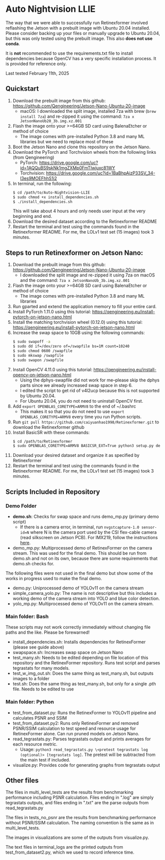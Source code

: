 # Auto Nightvision LLIE

The way that we were able to successfully run Retinexformer involved reflashing the Jetson with a prebuilt image with Ubuntu 20.04 installed. Please consider backing up your files or manually upgrade to Ubuntu 20.04, but this was only tested using the prebuilt image. This also **does not use conda**. 

It is **not** recommended to use the requirements.txt file to install dependencies because OpenCV has a very specific installation process. It is provided for reference only.

Last tested February 11th, 2025

## Quickstart
1. Download the prebuilt image from this github: https://github.com/Qengineering/Jetson-Nano-Ubuntu-20-image
	- macOS: I downloaded the split image, installed 7za with brew (```brew install 7za```) and re-zipped it using the command: ```7za x JetsonNanoUb20_3b.img.xz.001```
2. Flash the image onto your >=64GB SD card using BalenaEtcher or method of choice
	- The image comes with pre-installed Python 3.8 and many ML libraries but we need to replace most of these
3. Boot the Jetson Nano and clone this repository on the Jetson Nano.
4. Download the PyTorch and Torchvision wheels from the following links (from Qengineering)
	- PyTorch: https://drive.google.com/uc?id=1AQQuBS9skNk1mgZXMp0FmTIwjuxc81WY
	- Torchvision: https://drive.google.com/uc?id=1BaBhpAizP33SV_34-l3es9MOEFhhS1i2
5. In terminal, run the following:
    ```bash
    $ cd /path/to/Auto-Nightvision-LLIE
    $ sudo chmod +x install_dependencies.sh
    $ ./install_dependencies.sh
    ```
    This will take about 4 hours and only needs user input at the very beginning and end.
6. Download the desired dataset according to the Retinexformer README
7. Restart the terminal and test using the commands found in the Retinexformer README. For me, the LOLv1 test set (15 images) took 3 minutes.

## Steps to run Retinexformer on Jetson Nano:
1. Download the prebuilt image from this github: https://github.com/Qengineering/Jetson-Nano-Ubuntu-20-image
	- I downloaded the split image and re-zipped it using 7za on macOS and the command: 
	```7za x JetsonNanoUb_3b.img.xz.001```
2. Flash the image onto your >=64GB SD card using BalenaEtcher or method of choice
	- The image comes with pre-installed Python 3.8 and many ML libraries
3. Run gparted and extend the application memory to fill your entire card.
4. Install PyTorch 1.11.0 using this tutorial: https://qengineering.eu/install-pytorch-on-jetson-nano.html
5. Install the matching torchvision wheel (0.12.0) using this tutorial: https://qengineering.eu/install-pytorch-on-jetson-nano.html
6. Increase the swap space to 10GB using the following commands:
    ```bash
    $ sudo swapoff -a
    $ sudo dd if=/dev/zero of=/swapfile bs=1M count=10240
    $ sudo chmod 0600 /swapfile
    $ sudo mkswap /swapfile
    $ sudo swapon /swapfile
    ```
7. Install OpenCV 4.11.0 using this tutorial: https://qengineering.eu/install-opencv-on-jetson-nano.html
	- Using the dphys-swapfile did not work for me–please skip the dphys parts since we already increased swap space in step 6.
	- I edited the script to get rid of v4l2ucp because this is not supported by Ubuntu 20.04.
    - For Ubuntu 20.04, you do not need to uninstall OpenCV first.
8. Add ```export OPENBLAS_CORETYPE=ARMV8``` to the end of ~/.bashrc
    - This makes it so that you do not need to use ```export OPENBLAS_CORETYPE=ARMV8``` every time you run Python scripts.
9. Run ```git pull https://github.com/caiyuanhao1998/Retinexformer.git``` to download the Retinexformer github
10. Install BasicSR with these commands: 
    ```bash
    $ cd /path/to/Retinexformer
    $ sudo OPENBLAS_CORETYPE=ARMV8 BASICSR_EXT=True python3 setup.py develop --no_cuda_ext
    ```
11. Download your desired dataset and organize it as specified by Retinexformer
12. Restart the terminal and test using the commands found in the Retinexformer README. For me, the LOLv1 test set (15 images) took 3 minutes.

## Scripts Included in Repository
### Demo Folder
- **demo.sh**: Checks for swap space and runs demo_mp.py (primary demo script)
    - If there is a camera error, in terminal, run ```nvgstcapture-1.0 sensor-id=N``` where N is the camera port used by the CSI flex-cable camera (read silkscreen on Jetson PCB). For IMX219, follow the instructions [here](https://github.com/pibiger-tech/picam-imx219).
- demo_mp.py: Multiprocessed demo of RetinexFormer on the camera stream. This was used for the final demo. This should be run from demo.sh and not on its own, because there are some requirements that demo.sh checks for.

The following files were not used in the final demo but show some of the works in progress used to make the final demo.
- demo.py: Uniprocessed demo of YOLOv11 on the camera stream
- simple_camera_yolo.py: The name is not descriptive but this includes a working demo of the camera stream into YOLO and blue color detection.
- yolo_mp.py: Multiprocessed demo of YOLOv11 on the camera stream.

### Main folder: Bash
These scripts may not work correctly immediately without changing file paths and the like. Please be forewarned!
- install_dependencies.sh: Installs dependencies for RetinexFormer (please see guide above)
- swapspace.sh: Increases swap space on Jetson Nano
- test_many.sh: Needs to be edited depending on file location of this repository and the RetinexFormer repository. Runs test script and parses tegrastats for many models.
- test_w_img_out.sh: Does the same thing as test_many.sh, but outputs images to a folder
- test.sh: Does the same thing as test_many.sh, but only for a single .pth file. Needs to be edited to use

### Main folder: Python
- test_from_dataset.py: Runs the RetinexFormer to YOLOv11 pipeline and calculates PSNR and SSIM
- test_from_dataset.py2: Runs only RetinexFormer and removed PSNR/SSIM calculation to test speed and resource usage for RetinexFormer alone. Can run pruned models on Jetson Nano.
- read_tegrastats.py: Parses tegrastats output and prints averages for each resource metric.  
    - Usage: ```python3 read_tegrastats.py \<pretest tegrastats log (optional)> [tegrastats log]```. The pretest will be subtracted from the main test if included.
- visualize.py: Provides code for generating graphs from tegrastats output

## Other files
The files in multi_level_tests are the results from benchmarking performance including PSNR calculation. Files ending in ".log" are simply tegrastats outputs, and files ending in ".txt" are the parse outputs from read_tegrastats.py

The files in tests_no_psnr are the results from benchmarking performance without PSNR/SSIM calculation. The naming convention is the same as in multi_level_tests.

The images in visualizations are some of the outputs from visualize.py.

The text files in terminal_logs are the printed outputs from test_from_dataset2.py, which we used to record inference time.
